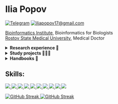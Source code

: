 # Ilia Popov

[![Telegram](https://img.shields.io/badge/Telegram--brightgreen?style=social&logo=Telegram)](https://t.me/ilya_pop0v)
[![iljapopov17@gmail.com](https://img.shields.io/badge/iljapopov17@gmail.com--brightgreen?style=social&logo=gmail)](mailto:iljapopov17@gmail.com)

[Bioinformatics Institute](https://bioinf.me/en), Bioinformatics for Biologists </br>
[Rostov State Medical University](https://rostgmu.net), Medical Doctor </br>

<details><summary>
<b>Research experience 🔬</b>
</summary><br> 

### Bioinformatics Institute Research Project: The shadow of HIV 🦠
 
Data of WGS-based non-invasive prenatal testing (NIPT) or cell-free DNA testing contains exogenous DNA (bacterial and viral). This information is too fragmentary to conduct full microbiome studies, but still interesting for expanding NIPT functionality.<br>
Being a retrovirus, HIV can not be directly detected in cell-free DNA data.<br>
Steps of the study:<br>
1) Extraction of unmapped reads
2) Assigning taxonomic labels
3) Creating residual virus and microbiome profiles of two datasets
4) Analysis of the HIV-positive sequencing data
5) Finding the differences in exogenous DNA composition between HIV- and HIV+ NIPT samples<br>

The results are published in [The-shadow-of-HIV repository](https://github.com/iliapopov17/The-shadow-of-HIV).<br>
  * **Skills:** Bash, bowtie2, Snakemake, Kraken2, KrakenTools, MaAsLin2.<br>

### Research Internship: Pediatric Nutritional Medicine and Intestinal Microbiology 🏥

Performed genome-based safety assessment of the probiotic strain _Lpb. plantarum_ IS-10506.<br>
Determined the multivariate association between clinical metadata and microbial meta-omics characteristics in a clinical study comparing gut microbiota profiles in stunted and normal children aged 36-45 months.<br>

Details available in [PNMIM repository](https://github.com/iliapopov17/PNMIM)
  * **Skills:** BAGEL4, CRISPRCasFinder, R, dplyr, ggplot2, tidyverse, tidyr, MaAsLin2.<br>
</details>

<details><summary>
<b>Study projects 👨🏻‍💻</b>
</summary><br> 

### Beginner-level tools 🛠️
 
1. **SequenceForge-Lite**<br>
[Repository](https://github.com/iliapopov17/SequenceForge-Lite)<br>
It is a lightweight tool designed to work with biological sequence data, providing various functionalities for filtering FASTQ files and manipulating FASTA files

2. **MyAwesomeEDA**<br>
[Repository](https://github.com/iliapopov17/MyAwesomeEDA)<br>
Python module that provides a set of tools for exploring and analyzing your dataset

### Bioinformatics Institute: study projects 📚

 This [repository](https://github.com/iliapopov17/BI-Workshop-miniProjects) holds study projects completed as part of the workshops undertaken during the training at the Bioinformatics Institute: <br>
 1. Variant calling of _Escherichia coli_ WGS
 2. Variant calling of deep sequencing data (_Influenza A virus_ (H3N2) hemagglutinin gene)
 3. _De novo_ assembly of _Escherichia coli_ genome (TBD)
 4. Tardigrade _Ramazzottius varieornatus_ genome annotation and protein function prediction
 5. Genotyping and SNP annotation of human 23andMe data
 6. RNA-seq data analysis for differential gene expression of _Saccharomyces cerevisiae_ after 30 minutes of fermentation
 7. Ancient metagenomes analysis examining human dental calculus
 8. Annotation of the immune repertoire derived from the T-cell population in a relatively healthy donor
 9. Single-cell CITE-seq analysis detailing the cellular composition and transcriptional profiles within human bone marrow
</details>

<details><summary>
<b>Handbooks 📖</b>
</summary><br>

### Human Microbiome Research 🧫

This [repository](https://github.com/iliapopov17/Human-Microbiome-Research-User-Manual) contains a manual on conducting studies within human microbiome. As an example, data on the composition of the gut microbiome in people with Crohn's disease and healthy controls  are presented.

### NGS Data Analysis 🧐

This [repository](https://github.com/iliapopov17/NGS-Data-Analysis-Manual) contains a manual on conducting NGS data analysis studies. At the moment there are detailed manuals on Quality Control and Variant Calling along with the complete pipeline of simple research in phylogenetics. **Much more to be disclosured soon!**
</details>

## Skills: 

<p align="left">
   <a 
    href="https://www.python.org" 
    target="_blank" rel="noreferrer"> 
    <img
        src="https://img.shields.io/badge/Python-FFD43B?style=for-the-badge&logo=python&logoColor=blue"
    /> 
 </a> 
     <a 
    href="https://pandas.pydata.org" 
    target="_blank" rel="noreferrer"> 
    <img
        src="https://img.shields.io/badge/Pandas-2C2D72?style=for-the-badge&logo=pandas&logoColor=white"
    /> 
 </a> 
   <a 
    href="https://numpy.org" 
    target="_blank" rel="noreferrer"> 
    <img
        src="https://img.shields.io/badge/Numpy-777BB4?style=for-the-badge&logo=numpy&logoColor=white"
    /> 
 </a> 
   <a 
    href="https://code.visualstudio.com/" 
    target="_blank" rel="noreferrer"> 
    <img
        src="https://img.shields.io/badge/VSCode-007ACC.svg?&style=for-the-badge&logo=VisualStudioCode&logoColor=white"
    />    
 </a> 
 <a 
    href="https://posit.co/download/rstudio-desktop/" 
    target="_blank" rel="noreferrer"> 
    <img
        src="https://img.shields.io/badge/R-276DC3?style=for-the-badge&logo=r&logoColor=white"
    /> 
 </a>
    <a 
    href="https://posit.co/download/rstudio-desktop/" 
    target="_blank" rel="noreferrer"> 
    <img
        src="https://img.shields.io/badge/RStudio-75AADB?style=for-the-badge&logo=RStudio&logoColor=white"
    /> 
 </a> 
  <a 
    href="https://jupyter.org" 
    target="_blank" rel="noreferrer"> 
    <img
        src="https://img.shields.io/badge/Jupyter-F37626?style=for-the-badge&logo=jupyter&color=525252"
    /> 
 </a> 
    <a 
    href="https://anaconda.org" 
    target="_blank" rel="noreferrer"> 
    <img
        src="https://img.shields.io/badge/Anaconda-44A833?style=for-the-badge&logo=anaconda&color=525252"
    /> 
 </a>
    <a 
    href="https://ubuntu.com" 
    target="_blank" rel="noreferrer"> 
    <img
        src="https://img.shields.io/badge/Ubuntu-E95420?style=for-the-badge&logo=ubuntu&logoColor=white"
    /> 
 </a> 
       <a 
    href="https://www.overleaf.com" 
    target="_blank" rel="noreferrer"> 
    <img
        src="https://img.shields.io/badge/Overleaf-47A141?style=for-the-badge&logo=Overleaf&logoColor=white"
    /> 
 </a> 
</p>

<a href="https://git.io/streak-stats#gh-light-mode-only">
  <img src="https://streak-stats.demolab.com?user=iliapopov17&hide_border=true" alt="GitHub Streak" />
</a>

<a href="https://git.io/streak-stats#gh-dark-mode-only">
  <img src="https://streak-stats.demolab.com?user=iliapopov17&theme=dark&&background=0E1116&hide_border=true" alt="GitHub Streak" />
</a>
